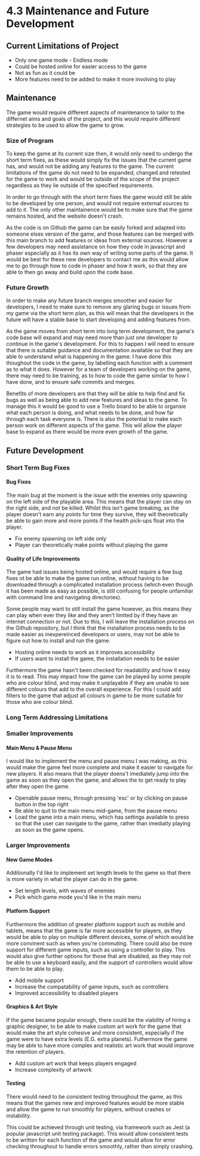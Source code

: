 # 4.3 Maintenance and Future Development

## Current Limitations of Project

* Only one game mode - Endless mode
* Could be hosted online for easier access to the game
* Not as fun as it could be
* More features need to be added to make it more involving to play

## Maintenance

The game would require different aspects of maintenance to tailor to the differnet aims and goals of the project, and this would require different strategies to be used to allow the game to grow.&#x20;

### Size of Program

To keep the game at its current size then, it would only need to undergo the short term fixes, as these would simply fix the issues that the current game has, and would not be adding any features to the game. The current limitations of the game do not need to be expanded, changed and retested for the game to work and would be outside of the scope of the project regardless as they lie outside of the specified requirements.&#x20;

In order to go through with the short term fixes the game would still be able to be developed by one person, and would not require external sources to add to it. The only other maintainence would be to make sure that the game remains hosted, and the website doesn't crash.&#x20;

As the code is on Github the game can be easily forked and adapted into someone elses version of the game, and those features can be merged with this main branch to add features or ideas from external sources. However a few developers may need assistance on how they code in javascript and phaser especially as it has its own way of writing some parts of the game. It would be best for these new developers to contact me as this would allow me to go through how to code in phaser and how it work, so that they are able to then go away and build upon the code base.&#x20;

### Future Growth

In order to make any future branch merges smoother and easier for developers, I need to make sure to remove any glaring bugs or issues from my game via the short term plan, as this will mean that the developers in the future will have a stable base to start developing and adding features from.&#x20;

As the game moves from short term into long term development, the game's code base will expand and may need more than just one developer to continue in the game's development. For this to happen I will need to ensure that there is suitable guidance and documentation available so that they are able to understand what is happening in the game. I have done this thoughout the code in the game, by labelling each function with a comment as to what it does. However for a team of developers working on the game, there may need to be training, as to how to code the game similar to how I have done, and to ensure safe commits and merges.&#x20;

Benefits of more developers are that they will be able to help find and fix bugs as well as being able to add new features and ideas to the game. To manage this it would be good to use a Trello board to be able to organsie what each person is doing, and what needs to be done, and how far through each task everyone is. There is also the potential to make each person work on different aspects of the game. This will allow the player base to expand as there would be more even growth of the game.&#x20;

## Future Development

### Short Term Bug Fixes

#### Bug Fixes

The main bug at the moment is the issue with the enemies only spawning on the left side of the playable area. This means that the player can stay on the right side, and not be killed. Whilst this isn't game breaking, as the player doesn't earn any points for time they survive, they will theoretically be able to gain more and more points if the health pick-ups float into the player.&#x20;

* Fix enemy spawning on left side only
* Player can theoretically make points without playing the game

#### Quality of Life Improvements

The game had issues being hosted online, and would require a few bug fixes ot be able to make the game run online, without having to be downloaded through a complicated installation process (which even though it has been made as easy as possible, is still confusing for people unfamiliar with command line and navigating directories).

Some people may want to still install the game however, as this means they can play when ever they like and they aren't limited by if they have an internet connection or not. Due to this, I will leave the installation process on the Github repository, but I think that the installation process needs to be made easier as inexpereinced developers or users, may not be able to figure out how to install and run the game.&#x20;

* Hosting online needs to work as it improves accessibility
* If users want to install the game, the installation needs to be easier&#x20;

Furthermore the game hasn't been checked for readability and how it easy it is to read. This may impact how the game can be played by some people who are colour blind, and may make it unplayable if they are unable to see different colours that add to the overall experience. For this I could add filters to the game that adjust all colours in game to be more suitable for those who are colour blind.

### Long Term Addressing Limitations

### Smaller Improvements

#### Main Menu & Pause Menu

I would like to implement the menu and pause menu I was making, as this would make the game feel more complete and make it easier to navigate for new players. It also means that the player doens't imediately jump into the game as soon as they open the game, and allows the to get ready to play after they open the game.&#x20;

* Openable pause menu, through pressing 'esc' or by clicking on pause button in the top right
* Be able to quit to the main menu mid-game, from the pause menu
* Load the game into a main menu, which has settings available to press so that the user can navigate to the game, rather than imediatly playing as soon as the game opens.&#x20;

### Larger Improvements

#### New Game Modes

Additionally I'd like to implement set length levels to the game so that there is more variety in what the player can do in the game.&#x20;

* Set length levels, with waves of enemies
* Pick which game mode you'd like in the main menu

#### Platform Support

Furthermore the addition of greater platform support such as mobile and tablets, means that the game is far more accessible for players, as they would be able to play on multiple different devices, some of which would be more convinent such as when you're commuting. There could also be more support for different game inputs, such as using a controller to play. This would also give further options for those that are disabled, as they may not be able to use a keyboard easily, and the support of controllers would allow them to be able to play.&#x20;

* Add mobile support
* Increase the compatability of game inputs, such as controllers
* Improved accessibility to disabled players

#### Graphics & Art Style

If the game became popular enough, there could be the viability of hiring a graphic designer, to be able to make custom art work for the game that would make the art style cohesive and more consistent, especially if the game were to have extra levels (E.G. extra planets). Futhermore the game may be able to have more complex and realistic art work that would improve the retention of players.&#x20;

* Add custom art work that keeps players engaged
* Increase complexity of artwork

#### Testing

There would need to be consistent testing throughout the game, as this means that the games new and improved features would be more stable and allow the game to run smoothly for players, without crashes or instability.

This could be achieved through unit testing, via framework such as Jest (a popular javascript unit testing package). This would allow consistent tests to be written for each function of the game and would allow for error checking throughout to handle errors smoothly, rather than simply crashing.&#x20;
